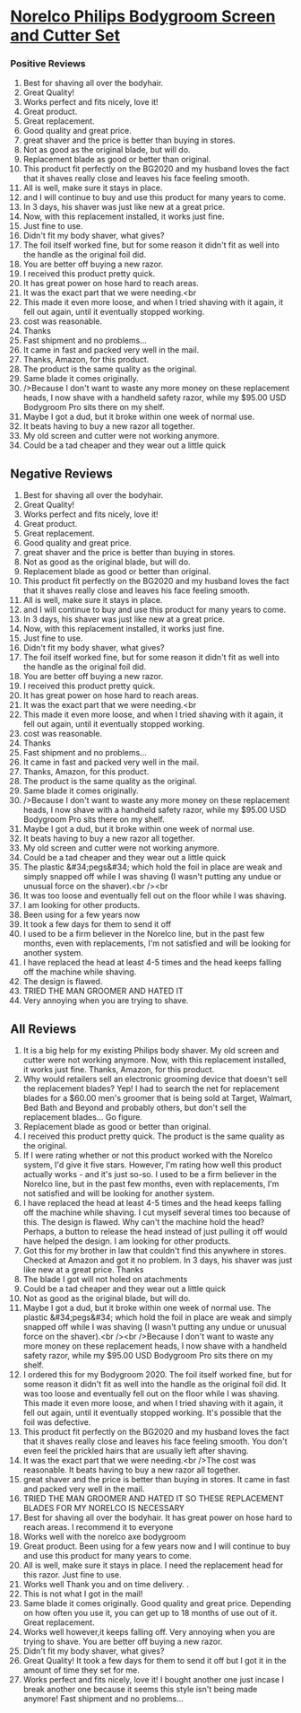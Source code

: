 # [Norelco Philips Bodygroom Screen and Cutter Set](https://products.checkmycream.com/products/Norelco-Philips-Bodygroom-Screen-and-Cutter-Set.html)

### Positive Reviews

<ol>
      <li>Best for shaving all over the bodyhair.</li>
      <li>Great Quality!</li>
      <li>Works perfect and fits nicely, love it!  </li>
      <li>Great product.</li>
      <li>Great replacement.</li>
      <li>Good quality and great price.</li>
      <li>great shaver and the price is better than buying in stores.  </li>
      <li>Not as good as the original blade, but will do.</li>
      <li>Replacement blade as good or better than original.</li>
      <li>This product fit perfectly on the BG2020 and my husband loves the fact that it shaves really close and leaves his face feeling smooth.</li>
      <li>All is well, make sure it stays in place.  </li>
      <li>and I will continue to buy and use this product for many years to come.</li>
      <li>In 3 days, his shaver was just like new at a great price.</li>
      <li>Now, with this replacement installed, it works just fine.</li>
      <li>Just fine to use.</li>
      <li>Didn&#x27;t fit my body shaver, what gives?</li>
      <li>The foil itself worked fine, but for some reason it didn&#x27;t fit as well into the handle as the original foil did.</li>
      <li>You are better off buying a new razor.</li>
      <li>I received this product pretty quick.  </li>
      <li>It has great power on hose hard to reach areas.</li>
      <li>It was the exact part that we were needing.&lt;br</li>
      <li>This made it even more loose, and when I tried shaving with it again, it fell out again, until it eventually stopped working.</li>
      <li>cost was reasonable.  </li>
      <li>Thanks</li>
      <li>Fast shipment and no problems...</li>
      <li>It came in fast and packed very well in the mail.</li>
      <li>Thanks, Amazon, for this product.</li>
      <li>The product is the same quality as the original.</li>
      <li>Same blade it comes originally.</li>
      <li>/&gt;Because I don&#x27;t want to waste any more money on these replacement heads, I now shave with a handheld safety razor, while my $95.00 USD Bodygroom Pro sits there on my shelf.</li>
      <li>Maybe I got a dud, but it broke within one week of normal use.  </li>
      <li>It beats having to buy a new razor all together.</li>
      <li>My old screen and cutter were not working anymore.</li>
      <li>Could be a tad cheaper and they wear out a little quick</li>
</ol>


<h2>Negative Reviews</h2>
<ol>
<li> Best for shaving all over the bodyhair.</li>
<li> Great Quality!</li>
<li> Works perfect and fits nicely, love it!  </li>
<li> Great product.</li>
<li> Great replacement.</li>
<li> Good quality and great price.</li>
<li> great shaver and the price is better than buying in stores.  </li>
<li> Not as good as the original blade, but will do.</li>
<li> Replacement blade as good or better than original.</li>
<li> This product fit perfectly on the BG2020 and my husband loves the fact that it shaves really close and leaves his face feeling smooth.</li>
<li> All is well, make sure it stays in place.  </li>
<li> and I will continue to buy and use this product for many years to come.</li>
<li> In 3 days, his shaver was just like new at a great price.</li>
<li> Now, with this replacement installed, it works just fine.</li>
<li> Just fine to use.</li>
<li> Didn&#x27;t fit my body shaver, what gives?</li>
<li> The foil itself worked fine, but for some reason it didn&#x27;t fit as well into the handle as the original foil did.</li>
<li> You are better off buying a new razor.</li>
<li> I received this product pretty quick.  </li>
<li> It has great power on hose hard to reach areas.</li>
<li> It was the exact part that we were needing.&lt;br</li>
<li> This made it even more loose, and when I tried shaving with it again, it fell out again, until it eventually stopped working.</li>
<li> cost was reasonable.  </li>
<li> Thanks</li>
<li> Fast shipment and no problems...</li>
<li> It came in fast and packed very well in the mail.</li>
<li> Thanks, Amazon, for this product.</li>
<li> The product is the same quality as the original.</li>
<li> Same blade it comes originally.</li>
<li> /&gt;Because I don&#x27;t want to waste any more money on these replacement heads, I now shave with a handheld safety razor, while my $95.00 USD Bodygroom Pro sits there on my shelf.</li>
<li> Maybe I got a dud, but it broke within one week of normal use.  </li>
<li> It beats having to buy a new razor all together.</li>
<li> My old screen and cutter were not working anymore.</li>
<li> Could be a tad cheaper and they wear out a little quick</li>
<li> The plastic &amp;#34;pegs&amp;#34; which hold the foil in place are weak and simply snapped off while I was shaving (I wasn&#x27;t putting any undue or unusual force on the shaver).&lt;br /&gt;&lt;br</li>
<li> It was too loose and eventually fell out on the floor while I was shaving.</li>
<li> I am looking for other products.</li>
<li> Been using for a few years now</li>
<li> It took a few days for them to send it off</li>
<li> I used to be a firm believer in the Norelco line, but in the past few months, even with replacements, I&#x27;m not satisfied and will be looking for another system.</li>
<li> I have replaced the head at least 4-5 times and the head keeps falling off the machine while shaving.</li>
<li> The design is flawed.</li>
<li> TRIED THE MAN GROOMER AND HATED IT</li>
<li> Very annoying when you are trying to shave.</li>
</ol>

<h2>All Reviews</h2>

<ol>
    <li> It is a big help for my existing Philips body shaver. My old screen and cutter were not working anymore. Now, with this replacement installed, it works just fine. Thanks, Amazon, for this product.</li>
    <li> Why would retailers sell an electronic grooming device that doesn&#x27;t sell the replacement blades? Yep! I had to search the net for replacement blades for a $60.00 men&#x27;s groomer that is being sold at Target, Walmart, Bed Bath and Beyond and probably others, but don&#x27;t sell the replacement blades... Go figure.</li>
    <li> Replacement blade as good or better than original.</li>
    <li> I received this product pretty quick.  The product is the same quality as the original.</li>
    <li> If I were rating whether or not this product worked with the Norelco system, I&#x27;d give it five stars.  However, I&#x27;m rating how well this product actually works - and it&#x27;s just so-so.  I used to be a firm believer in the Norelco line, but in the past few months, even with replacements, I&#x27;m not satisfied and will be looking for another system.</li>
    <li> I have replaced the head at least 4-5 times and the head keeps falling off the machine while shaving. I cut myself several times too because of this. The design is flawed. Why can&#x27;t the machine hold the head? Perhaps, a button to release the head instead of just pulling it off would have helped the design. I am looking for other products.</li>
    <li> Got this for my brother in law that couldn&#x27;t find this anywhere in stores.  Checked at Amazon and got it no problem.  In 3 days, his shaver was just like new at a great price. Thanks</li>
    <li> The blade I got will not holed on atachments</li>
    <li> Could be a tad cheaper and they wear out a little quick</li>
    <li> Not as good as the original blade, but will do.</li>
    <li> Maybe I got a dud, but it broke within one week of normal use.  The plastic &amp;#34;pegs&amp;#34; which hold the foil in place are weak and simply snapped off while I was shaving (I wasn&#x27;t putting any undue or unusual force on the shaver).&lt;br /&gt;&lt;br /&gt;Because I don&#x27;t want to waste any more money on these replacement heads, I now shave with a handheld safety razor, while my $95.00 USD Bodygroom Pro sits there on my shelf.</li>
    <li> I ordered this for my Bodygroom 2020. The foil itself worked fine, but for some reason it didn&#x27;t fit as well into the handle as the original foil did. It was too loose and eventually fell out on the floor while I was shaving. This made it even more loose, and when I tried shaving with it again, it fell out again, until it eventually stopped working. It&#x27;s possible that the foil was defective.</li>
    <li> This product fit perfectly on the BG2020 and my husband loves the fact that it shaves really close and leaves his face feeling smooth. You don&#x27;t even feel the prickled hairs that are usually left after shaving.</li>
    <li> It was the exact part that we were needing.&lt;br /&gt;The cost was reasonable.  It beats having to buy a new razor all together.</li>
    <li> great shaver and the price is better than buying in stores.  It came in fast and packed very well in the mail.</li>
    <li> TRIED THE MAN GROOMER AND HATED IT SO THESE REPLACEMENT BLADES FOR MY NORELCO IS NECESSARY</li>
    <li> Best for shaving all over the bodyhair. It has great power on hose hard to reach areas. I recommend it to everyone</li>
    <li> Works well with the norelco axe bodygroom</li>
    <li> Great product. Been using for a few years now and I will continue to buy and use this product for many years to come.</li>
    <li> All is well, make sure it stays in place.  I need the replacement head for this razor.  Just fine to use.</li>
    <li> Works well Thank you and on time delivery. .</li>
    <li> This is not what I got in the mail!</li>
    <li> Same blade it comes originally. Good quality and great price. Depending on how often you use it, you can get up to 18 months of use out of it. Great replacement.</li>
    <li> Works well however,it keeps falling off. Very annoying when you are trying to shave. You are better off buying a new razor.</li>
    <li> Didn&#x27;t fit my body shaver, what gives?</li>
    <li> Great Quality! It took a few days for them to send it off but I got it in the amount of time they set for me.</li>
    <li> Works perfect and fits nicely, love it!  I bought another one just incase I break another one because it seems this style isn&#x27;t being made anymore!  Fast shipment and no problems...</li>
</ol>




